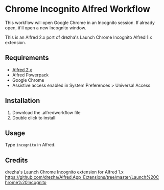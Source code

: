 # Chrome Incognito Alfred Workflow

This workflow will open Google Chrome in an Incognito session. If already open, it'll open a new Incognito window.

This is an Alfred 2.x port of drezha's Launch Chrome Incognito Alfred 1.x extension.

## Requirements
- [Alfred 2.x](http://www.alfredapp.com/)
- Alfred Powerpack
- Google Chrome
- Assistive access enabled in System Preferences > Universal Access

## Installation
1. Download the .alfredworkflow file
2. Double click to install

## Usage
Type `incognito` in Alfred.

## Credits
drezha's Launch Chrome Incognito extension for Alfred 1.x
https://github.com/drezha/Alfred.App_Extensions/tree/master/Launch%20Chrome%20Incognito